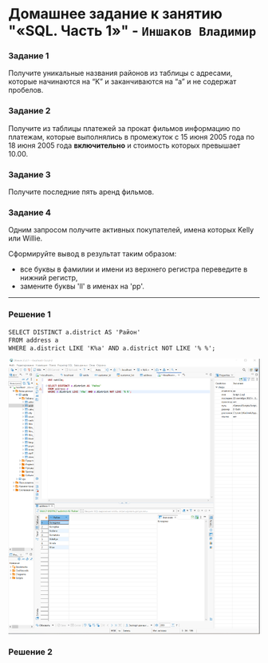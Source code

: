 # Домашнее задание к занятию "«SQL. Часть 1»" - `Иншаков Владимир`

### Задание 1

Получите уникальные названия районов из таблицы с адресами, которые начинаются на “K” и заканчиваются на “a” и не содержат пробелов.

### Задание 2

Получите из таблицы платежей за прокат фильмов информацию по платежам, которые выполнялись в промежуток с 15 июня 2005 года по 18 июня 2005 года **включительно** и стоимость которых превышает 10.00.

### Задание 3

Получите последние пять аренд фильмов.

### Задание 4

Одним запросом получите активных покупателей, имена которых Kelly или Willie. 

Сформируйте вывод в результат таким образом:
- все буквы в фамилии и имени из верхнего регистра переведите в нижний регистр,
- замените буквы 'll' в именах на 'pp'.
 ---

### Решение 1

```
SELECT DISTINCT a.district AS 'Район' 
FROM address a
WHERE a.district LIKE 'K%a' AND a.district NOT LIKE '% %';
```
![Screenshot_1](https://github.com/MrVanG0gh/Netology_12-03_SQL_p1/blob/main/Screenshots/Screenshot_1.png)
### Решение 2
